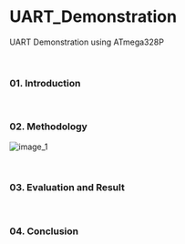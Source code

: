 # UART_Demonstration
UART Demonstration using ATmega328P

&nbsp;

### 01. Introduction

&nbsp;

### 02. Methodology

![image_1]()

&nbsp;

### 03. Evaluation and Result

&nbsp;

### 04. Conclusion

&nbsp;

